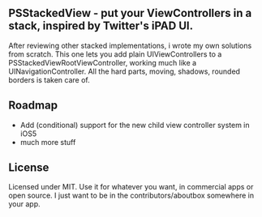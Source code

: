 ## PSStackedView - put your ViewControllers in a stack, inspired by Twitter's iPAD UI.

After reviewing other stacked implementations, i wrote my own solutions from scratch.
This one lets you add plain UIViewControllers to a PSStackedViewRootViewController, working much like a UINavigationController.
All the hard parts, moving, shadows, rounded borders is taken care of.

## Roadmap
- Add (conditional) support for the new child view controller system in iOS5
- much more stuff

## License
Licensed under MIT. Use it for whatever you want, in commercial apps or open source.
I just want to be in the contributors/aboutbox somewhere in your app.